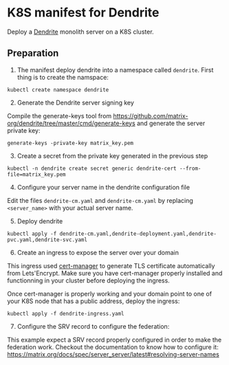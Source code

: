 # K8S manifest for Dendrite

Deploy a [Dendrite](https://github.com/matrix-org/dendrite) monolith server on a K8S cluster.

## Preparation

1. The manifest deploy dendrite into a namespace called `dendrite`. First thing is to create the namspace:

``` shell
kubectl create namespace dendrite
```

2. Generate the Dendrite server signing key

Compile the generate-keys tool from https://github.com/matrix-org/dendrite/tree/master/cmd/generate-keys and generate the server private key:

``` shell
generate-keys -private-key matrix_key.pem
```

3. Create a secret from the private key generated in the previous step

``` shell
kubectl -n dendrite create secret generic dendrite-cert --from-file=matrix_key.pem
```

4. Configure your server name in the dendrite configuration file

Edit the files `dendrite-cm.yaml` and `dendrite-cm.yaml` by replacing `<server_name>` with your actual server name.

5. Deploy dendrite

``` shell
kubectl apply -f dendrite-cm.yaml,dendrite-deployment.yaml,dendrite-pvc.yaml,dendrite-svc.yaml
```

6. Create an ingress to expose the server over your domain

This ingress used [cert-manager](https://cert-manager.io/) to generate TLS certificate automatically from Lets'Encrypt. Make sure you have cert-manager properly installed and functionning in your cluster before deploying the ingress.

Once cert-manager is properly working and your domain point to one of your K8S node that has a public address, deploy the ingress:

``` shell
kubectl apply -f dendrite-ingress.yaml
```

7. Configure the SRV record to configure the federation:

This example expect a SRV record properly configured in order to make the federation work. Checkout the documentation to know how to configure it: https://matrix.org/docs/spec/server_server/latest#resolving-server-names
